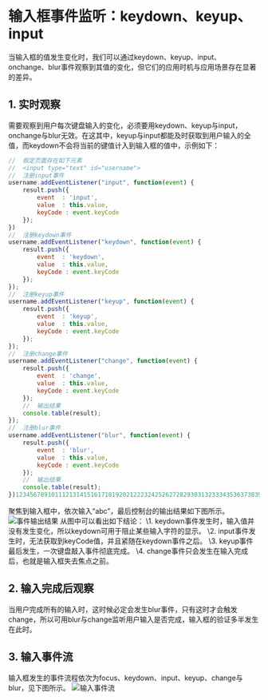 # 输入框事件监听：keydown、keyup、input

当输入框的值发生变化时，我们可以通过keydown、keyup、input、onchange、blur事件观察到其值的变化，但它们的应用时机与应用场景存在显著的差异。

## 1. 实时观察

需要观察到用户每次键盘输入的变化，必须要用keydown、keyup与input，onchange与blur无效。在这其中，keyup与input都能及时获取到用户输入的全值，而keydown不会将当前的键值计入到输入框的值中，示例如下：

```javascript
//  假定页面存在如下元素
//  <input type="text" id="username">
//  注册input事件
username.addEventListener("input", function(event) {
    result.push({
        event  : 'input',
        value  : this.value,
        keyCode : event.keyCode
    });
})
//  注册keydown事件
username.addEventListener("keydown", function(event) {
    result.push({
        event  : 'keydown',
        value  : this.value,
        keyCode : event.keyCode
    });
});
//  注册keyup事件
username.addEventListener("keyup", function(event) {
    result.push({
        event  : 'keyup',
        value  : this.value,
        keyCode : event.keyCode
    });
});
//  注册change事件
username.addEventListener("change", function(event) {
    result.push({
        event  : 'change',
        value  : this.value,
        keyCode : event.keyCode
    });
    //  输出结果
    console.table(result);
});
//  注册blur事件
username.addEventListener("blur", function(event) {
    result.push({
        event  : 'blur',
        value  : this.value,
        keyCode : event.keyCode
    });
    //  输出结果
    console.table(result);
})12345678910111213141516171819202122232425262728293031323334353637383940414243444546
```

聚焦到输入框中，依次输入“abc”，最后控制台的输出结果如下图所示。 
![事件输出结果](https://img-blog.csdn.net/20160830184249067)
从图中可以看出如下结论： 
\1. keydown事件发生时，输入值并没有发生变化，所以keydown可用于阻止某些输入字符的显示。 
\2. input事件发生时，无法获取到keyCode值，并且紧随在keydown事件之后。 
\3. keyup事件最后发生，一次键盘敲入事件彻底完成。 
\4. change事件只会发生在输入完成后，也就是输入框失去焦点之前。

## 2. 输入完成后观察

当用户完成所有的输入时，这时候必定会发生blur事件，只有这时才会触发change，所以可用blur与change监听用户输入是否完成，输入框的验证多半发生在此时。

## 3. 输入事件流

输入框发生的事件流程依次为focus、keydown、input、keyup、change与blur，见下图所示。 
               ![输入事件流](https://img-blog.csdn.net/20160830184316707)
